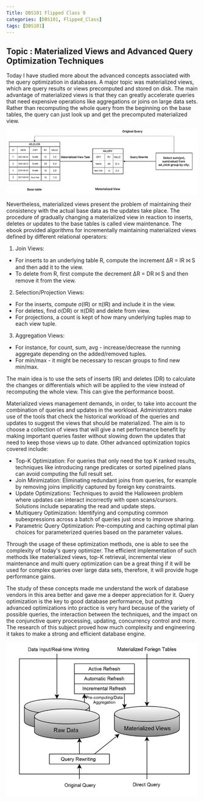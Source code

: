 ```yaml
---
Title: DBS101 Flipped Class 9
categories: [DBS101, Flipped_Class]
tags: [DBS101]
---
```


## Topic : Materialized Views and Advanced Query Optimization Techniques

Today I have studied more about the advanced concepts associated with the query optimization in databases. A major topic was materialized views, which are query results or views precomputed and stored on disk. The main advantage of materialized views is that they can greatly accelerate queries that need expensive operations like aggregations or joins on large data sets. Rather than recomputing the whole query from the beginning on the base tables, the query can just look up and get the precomputed materialized view.


![alt text](../assets/FC-9-2.png)
 
Nevertheless, materialized views present the problem of maintaining their consistency with the actual base data as the updates take place. The procedure of gradually changing a materialized view in reaction to inserts, deletes or updates to the base tables is called view maintenance. The ebook provided algorithms for incrementally maintaining materialized views defined by different relational operators:

1. Join Views: 
 - For inserts to an underlying table R, compute the increment ΔR = IR ⨝ S and then add it to the view.
 - To delete from R, first compute the decrement ΔR = DR ⨝ S and then remove it from the view.
 
2. Selection/Projection Views:
 - For the inserts, compute σ(IR) or π(IR) and include it in the view.
 - For deletes, find σ(DR) or π(DR) and delete from view.
 - For projections, a count is kept of how many underlying tuples map to each view tuple.
 
3. Aggregation Views:
 - For instance, for count, sum, avg - increase/decrease the running aggregate depending on the added/removed tuples.
 - For min/max - it might be necessary to rescan groups to find new min/max.

The main idea is to use the sets of inserts (IR) and deletes (DR) to calculate the changes or differentials which will be applied to the view instead of recomputing the whole view. This can give the performance boost.

Materialized views management demands, in order, to take into account the combination of queries and updates in the workload. Administrators make use of the tools that check the historical workload of the queries and updates to suggest the views that should be materialized. The aim is to choose a collection of views that will give a net performance benefit by making important queries faster without slowing down the updates that need to keep those views up to date.
Other advanced optimization topics covered include:

 - Top-K Optimization: For queries that only need the top K ranked results, techniques like introducing range predicates or sorted pipelined plans can avoid computing the full result set.
 - Join Minimization: Eliminating redundant joins from queries, for example by removing joins implicitly captured by foreign key constraints.
 - Update Optimizations: Techniques to avoid the Halloween problem where updates can interact incorrectly with open scans/cursors. Solutions include separating the read and update steps.
 - Multiquery Optimization: Identifying and computing common subexpressions across a batch of queries just once to improve sharing.
 - Parametric Query Optimization: Pre-computing and caching optimal plan choices for parameterized queries based on the parameter values.

Through the usage of these optimization methods, one is able to see the complexity of today's query optimizer. The efficient implementation of such methods like materialized views, top-K retrieval, incremental view maintenance and multi query optimization can be a great thing if it will be used for complex queries over large data sets, therefore, it will provide huge performance gains. 

The study of these concepts made me understand the work of database vendors in this area better and gave me a deeper appreciation for it. Query optimization is the key to good database performance, but putting advanced optimizations into practice is very hard because of the variety of possible queries, the interaction between the techniques, and the impact on the conjunctive query processing, updating, concurrency control and more. The research of this subject proved how much complexity and engineering it takes to make a strong and efficient database engine. 

![alt text](../assets/FC-9-1.png)